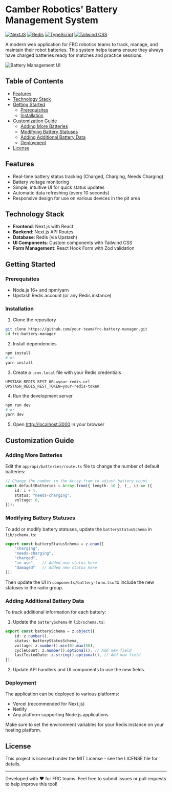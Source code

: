 # Camber Robotics' Battery Management System

[![NextJS](https://img.shields.io/badge/Built%20with-Next.js-000000?style=flat-square&logo=next.js)](https://nextjs.org/)
[![Redis](https://img.shields.io/badge/Database-Redis-DC382D?style=flat-square&logo=redis)](https://redis.io/)
[![TypeScript](https://img.shields.io/badge/Language-TypeScript-3178C6?style=flat-square&logo=typescript)](https://www.typescriptlang.org/)
[![Tailwind CSS](https://img.shields.io/badge/Style-TailwindCSS-38B2AC?style=flat-square&logo=tailwindcss)](https://tailwindcss.com/)

A modern web application for FRC robotics teams to track, manage, and maintain their robot batteries. This system helps teams ensure they always have charged batteries ready for matches and practice sessions.

![Battery Management UI](https://camber-batteries.tajhans.com/preview.png)

## Table of Contents

- [Features](#features)
- [Technology Stack](#technology-stack)
- [Getting Started](#getting-started)
  - [Prerequisites](#prerequisites)
  - [Installation](#installation)
- [Customization Guide](#customization-guide)
  - [Adding More Batteries](#adding-more-batteries)
  - [Modifying Battery Statuses](#modifying-battery-statuses)
  - [Adding Additional Battery Data](#adding-additional-battery-data)
  - [Deployment](#deployment)
- [License](#license)

## Features

- Real-time battery status tracking (Charged, Charging, Needs Charging)
- Battery voltage monitoring
- Simple, intuitive UI for quick status updates
- Automatic data refreshing (every 10 seconds)
- Responsive design for use on various devices in the pit area

## Technology Stack

- **Frontend**: Next.js with React
- **Backend**: Next.js API Routes
- **Database**: Redis (via Upstash)
- **UI Components**: Custom components with Tailwind CSS
- **Form Management**: React Hook Form with Zod validation

## Getting Started

### Prerequisites

- Node.js 16+ and npm/yarn
- Upstash Redis account (or any Redis instance)

### Installation

1. Clone the repository
```bash
git clone https://github.com/your-team/frc-battery-manager.git
cd frc-battery-manager
```

2. Install dependencies
```bash
npm install
# or
yarn install
```

3. Create a `.env.local` file with your Redis credentials
```
UPSTASH_REDIS_REST_URL=your-redis-url
UPSTASH_REDIS_REST_TOKEN=your-redis-token
```

4. Run the development server
```bash
npm run dev
# or
yarn dev
```

5. Open [http://localhost:3000](http://localhost:3000) in your browser

## Customization Guide

### Adding More Batteries

Edit the `app/api/batteries/route.ts` file to change the number of default batteries:

```typescript
// Change the number in the Array.from to adjust battery count
const defaultBatteries = Array.from({ length: 10 }, (_, i) => ({
    id: i + 1,
    status: "needs-charging",
    voltage: 0,
}));
```

### Modifying Battery Statuses

To add or modify battery statuses, update the `batteryStatusSchema` in `lib/schema.ts`:

```typescript
export const batteryStatusSchema = z.enum([
    "charging",
    "needs-charging",
    "charged",
    "in-use",   // Added new status here
    "damaged"   // Added new status here
]);
```

Then update the UI in `components/battery-form.tsx` to include the new statuses in the radio group.

### Adding Additional Battery Data

To track additional information for each battery:

1. Update the `batterySchema` in `lib/schema.ts`:
```typescript
export const batterySchema = z.object({
    id: z.number(),
    status: batteryStatusSchema,
    voltage: z.number().min(0).max(50),
    cycleCount: z.number().optional(), // Add new field
    lastTestedDate: z.string().optional(), // Add new field
});
```

2. Update API handlers and UI components to use the new fields.

### Deployment

The application can be deployed to various platforms:

- Vercel (recommended for Next.js)
- Netlify
- Any platform supporting Node.js applications

Make sure to set the environment variables for your Redis instance on your hosting platform.

## License

This project is licensed under the MIT License - see the LICENSE file for details.

---

Developed with ❤️ for FRC teams. Feel free to submit issues or pull requests to help improve this tool!
